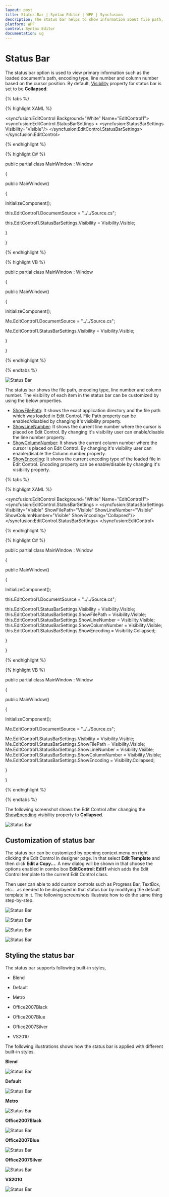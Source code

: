 ```yaml
---
layout: post
title: Status Bar | Syntax Editor | WPF | Syncfusion
description: The status bar helps to show information about file path, encoding type, line number and column number in Edit Control.
platform: WPF
control: Syntax Editor
documentation: ug
---
```


# Status Bar

 The status bar option is used to view primary information such as the loaded document's path, encoding type, line number and column number based on the cursor position. By default, [Visibility](https://help.syncfusion.com/cr/wpf/Syncfusion.Edit.Wpf~Syncfusion.Windows.Edit.StatusBarSettings~Visibility.html) property for status bar is set to be **Collapsed**. 

{% tabs %}

{% highlight XAML %}

<!--Adding EditControl to application and setting its StatusBarVisiblity to Visible-->

<syncfusion:EditControl Background="White" Name="EditControl1">
   <syncfusion:EditControl.StatusBarSettings >
      <syncfusion:StatusBarSettings Visibility="Visible"/>
   </syncfusion:EditControl.StatusBarSettings>
</syncfusion:EditControl> 


{% endhighlight %}

{% highlight C# %}

public partial class MainWindow : Window

{

public MainWindow()

{

InitializeComponent();

this.EditControl1.DocumentSource = "../../Source.cs";

this.EditControl1.StatusBarSettings.Visibility = Visibility.Visible;

}

}

{% endhighlight %}

{% highlight VB %}

public partial class MainWindow : Window

{

public MainWindow()

{

InitializeComponent();

Me.EditControl1.DocumentSource = "../../Source.cs";

Me.EditControl1.StatusBarSettings.Visibility = Visibility.Visible;

}

}

{% endhighlight %}

{% endtabs %}

![Status Bar](Status-Bar_images/StatusBar_Visibility.png)

The status bar shows the file path, encoding type, line number and column number. The visibility of each item in the status bar can be customized by using the below properties.
 
  * [ShowFilePath](https://help.syncfusion.com/cr/wpf/Syncfusion.Edit.Wpf~Syncfusion.Windows.Edit.StatusBarSettings~ShowFilePath.html): It shows the exact application directory and the file path which was loaded in Edit Control. File Path property can be enabled/disabled by changing it's visibility property.
  * [ShowLineNumber](https://help.syncfusion.com/cr/wpf/Syncfusion.Edit.Wpf~Syncfusion.Windows.Edit.StatusBarSettings~ShowLineNumber.html): It shows the current line number where the cursor is placed on Edit Control. By changing it's visibility user can enable/disable the line number property.
  * [ShowColumnNumber](https://help.syncfusion.com/cr/wpf/Syncfusion.Edit.Wpf~Syncfusion.Windows.Edit.StatusBarSettings~ShowColumnNumber.html): It shows the current column number where the cursor is placed on Edit Control. By changing it's visibility user can enable/disable the Column number property.
  * [ShowEncoding](https://help.syncfusion.com/cr/wpf/Syncfusion.Edit.Wpf~Syncfusion.Windows.Edit.StatusBarSettings~ShowEncoding.html): It shows the current encoding type of the loaded file in Edit Control. Encoding property can be enable/disable by changing it's visibility property.

{% tabs %}

{% highlight XAML %}

<!--Adding EditControl to application and setting its StatusBarVisiblity to Visible-->

<syncfusion:EditControl Background="White" Name="EditControl1">
   <syncfusion:EditControl.StatusBarSettings >
      <syncfusion:StatusBarSettings Visibility="Visible" ShowFilePath="Visible" ShowLineNumber="Visible" ShowColumnNumber="Visible" ShowEncoding="Collapsed"/>
   </syncfusion:EditControl.StatusBarSettings>
</syncfusion:EditControl> 


{% endhighlight %}

{% highlight C# %}

public partial class MainWindow : Window

{

public MainWindow()

{

InitializeComponent();

this.EditControl1.DocumentSource = "../../Source.cs";

this.EditControl1.StatusBarSettings.Visibility = Visibility.Visible;
this.EditControl1.StatusBarSettings.ShowFilePath = Visibility.Visible;
this.EditControl1.StatusBarSettings.ShowLineNumber = Visibility.Visible;
this.EditControl1.StatusBarSettings.ShowColumnNumber = Visibility.Visible;
this.EditControl1.StatusBarSettings.ShowEncoding = Visibility.Collapsed;

}

}

{% endhighlight %}

{% highlight VB %}

public partial class MainWindow : Window

{

public MainWindow()

{

InitializeComponent();

Me.EditControl1.DocumentSource = "../../Source.cs";

Me.EditControl1.StatusBarSettings.Visibility = Visibility.Visible;
Me.EditControl1.StatusBarSettings.ShowFilePath = Visibility.Visible;
Me.EditControl1.StatusBarSettings.ShowLineNumber = Visibility.Visible;
Me.EditControl1.StatusBarSettings.ShowColumnNumber = Visibility.Visible;
Me.EditControl1.StatusBarSettings.ShowEncoding = Visibility.Collapsed;

}

}

{% endhighlight %}

{% endtabs %}

The following screenshot shows the Edit Control after changing the [ShowEncoding](https://help.syncfusion.com/cr/wpf/Syncfusion.Edit.Wpf~Syncfusion.Windows.Edit.StatusBarSettings~ShowEncoding.html) visibility property to **Collapsed**.

![Status Bar](Status-Bar_images/StatusBar_Properties.png)


## Customization of status bar

The status bar can be customized by opening context menu on right clicking the Edit Control in designer page. In that select **Edit Template** and then click **Edit a Copy...**. A new dialog will be shown in that choose the options enabled in combo box **EditControl: Edit1** which adds the Edit Control template to the current Edit Control class.  

Then user can able to add custom controls such as Progress Bar, TextBox, etc… as needed to be displayed in that status bar by modifying the default template in it. The following screenshots illustrate how to do the same thing step-by-step.


![Status Bar](Status-Bar_images/StatusBar_Template.png)


![Status Bar](Status-Bar_images/StatusBar_Copy.png)


![Status Bar](Status-Bar_images/StatusBar_Template_XAML.png)


![Status Bar](Status-Bar_images/StatusBar_Customization.png)


## Styling the status bar

The status bar supports following built-in styles,

* Blend

* Default

* Metro

* Office2007Black

* Office2007Blue

* Office2007Silver

* VS2010

The following illustrations shows how the status bar is applied with different built-in styles.

**Blend**

![Status Bar](Status-Bar_images/StatusBar_BlendStyle.png)

**Default**

![Status Bar](Status-Bar_images/StatusBar_DefaultStyle.png)

**Metro**

![Status Bar](Status-Bar_images/StatusBar_MetroStyle.png)

**Office2007Black**

![Status Bar](Status-Bar_images/StatusBar_Office2007BlackStyle.png)

**Office2007Blue**

![Status Bar](Status-Bar_images/StatusBar_Office2007BlueStyle.png)

**Office2007Silver**

![Status Bar](Status-Bar_images/StatusBar_Office2007SilverStyle.png)

**VS2010**

![Status Bar](Status-Bar_images/StatusBar_VS2010Style.png)
